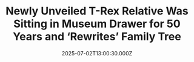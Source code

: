 ---
title: "Newly Unveiled T-Rex Relative Was Sitting in Museum Drawer for 50 Years and ‘Rewrites’ Family Tree"
date: 2025-07-02T13:00:30.000Z
category: Human Kindness
externalLink: "https://www.goodnewsnetwork.org/newly-unveiled-t-rex-relative-was-sitting-in-museum-drawer-for-50-years-and-rewrites-family-tree/"
image: ""
excerpt: "Paleontology may be entering another great era of discovery: characterized by serial misidentification in decades past. For an example one need look no further than the newly-dubbed “Dragon Prince of Mongolia,” a small tyrannosaurid from the earlier days of the lineage’s evolution. It had been sitting in the drawers of the Mongolian Academy of Sciences […] The post Newly Unveiled…"
---